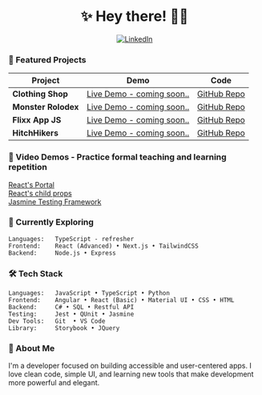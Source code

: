 <h1 align="center">✨ Hey there! 👩‍💻</h1>
<p align="center"> <a href="https://linkedin.com/in/rosereyes" target="_blank">
    <img src="https://img.shields.io/badge/LinkedIn-%230077B5.svg?&style=flat&logo=linkedin&logoColor=white" alt="LinkedIn" />
  </a></p>

### 🚀 Featured Projects

| Project           | Demo                                                                 | Code                                                                 |
|-------------------|----------------------------------------------------------------------|----------------------------------------------------------------------|
| **Clothing Shop** | [Live Demo - coming soon..](https://rose-reyes.github.io/clothingShop/)             | [GitHub Repo](https://github.com/RoseReyes/clothingShop)            |
| **Monster Rolodex** | [Live Demo - coming soon..](https://rose-reyes.github.io/monsterRolodex/)         | [GitHub Repo](https://github.com/RoseReyes/monsterRolodex)          |
| **Flixx App JS**  | [Live Demo - coming soon..](https://rose-reyes.github.io/flixx-app-js/)             | [GitHub Repo](https://github.com/RoseReyes/flixx-app-js)            |
| **HitchHikers**   | [Live Demo - coming soon..](https://rose-reyes.github.io/HitchHikers/)              | [GitHub Repo](https://github.com/4hitchhikers/HitchHikers)          |

### 🎥 Video Demos - Practice formal teaching and learning repetition
[React's Portal](https://vimeo.com/1088271055/e75c77de3b) <br>
[React's child props](https://vimeo.com/1060668292/5df1aef602) <br>
[Jasmine Testing Framework](https://vimeo.com/1053237009/03945381fe)

### 🌱 Currently Exploring
```
Languages:   TypeScript - refresher 
Frontend:    React (Advanced) • Next.js • TailwindCSS
Backend:     Node.js • Express
```
### 🛠️ Tech Stack

```plaintext
Languages:   JavaScript • TypeScript • Python  
Frontend:    Angular • React (Basic) • Material UI • CSS • HTML
Backend:     C# • SQL • Restful API
Testing:     Jest • QUnit • Jasmine 
Dev Tools:   Git  • VS Code
Library:     Storybook • JQuery 
```

### 🧭 About Me
I'm a developer focused on building accessible and user-centered apps. I love clean code, simple UI, and learning new tools that make development more powerful and elegant.



